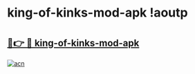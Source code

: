 # king-of-kinks-mod-apk !aoutp

# <h2><a href="https://ytuuff.esa.edu.pl?title=king-of-kinks-mod-apk&ref=aoutp">🔗👉 🔴 king-of-kinks-mod-apk</a></h2>

[![acn](https://github.com/user-attachments/assets/0f9c940e-d8b0-45ae-aac7-cd30a18b3e1c)](https://ytuuff.esa.edu.pl?title=king-of-kinks-mod-apk&ref=aoutp)

